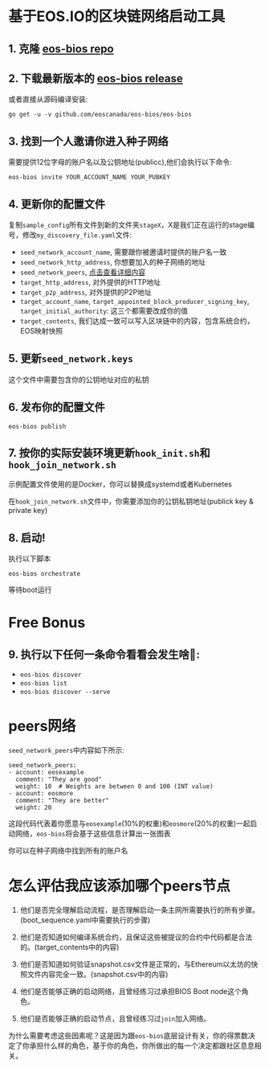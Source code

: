 # 基于EOS.IO的区块链网络启动工具

## 1. 克隆 [eos-bios repo](https://github.com/eoscanada/eos-bios)
## 2. 下载最新版本的 [eos-bios release](https://github.com/eoscanada/eos-bios/releases)

或者直接从源码编译安装:
        
    go get -u -v github.com/eoscanada/eos-bios/eos-bios

## 3. 找到一个人邀请你进入种子网络
需要提供12位字母的账户名以及公钥地址(publicc),他们会执行以下命令:
        
    eos-bios invite YOUR_ACCOUNT_NAME YOUR_PUBKEY

## 4. 更新你的配置文件
复制`sample_config`所有文件到新的文件夹`stageX`，X是我们正在运行的stage编号，修改`my_discovery_file.yaml`文件:
* `seed_network_account_name`, 需要跟你被邀请时提供的账户名一致
* `seed_network_http_address`, 你想要加入的种子网络的地址
* `seed_network_peers`, [点击查看详细内容](#网络节点)
* `target_http_address`, 对外提供的HTTP地址
* `target_p2p_address`, 对外提供的P2P地址
* `target_account_name`, `target_appointed_block_producer_signing_key`, `target_initial_authority`: 这三个都需要改成你的值
* `target_contents`, 我们达成一致可以写入区块链中的内容，包含系统合约，EOS映射快照
## 5. 更新`seed_network.keys`
这个文件中需要包含你的公钥地址对应的私钥

## 6. 发布你的配置文件

    eos-bios publish

## 7. 按你的实际安装环境更新`hook_init.sh`和`hook_join_network.sh`
示例配置文件使用的是Docker，你可以替换成systemd或者Kubernetes

在`hook_join_network.sh`文件中，你需要添加你的公钥私钥地址(publick key & private key)

## 8. 启动!
执行以下脚本 

    eos-bios orchestrate
    
等待boot运行

# Free Bonus

## 9. 执行以下任何一条命令看看会发生啥🤣:
* `eos-bios discover`
* `eos-bios list`
* `eos-bios discover --serve`


# peers网络

`seed_network_peers`中内容如下所示:

```
seed_network_peers:
- account: eosexample
  comment: "They are good"
  weight: 10  # Weights are between 0 and 100 (INT value)
- account: eosmore
  comment: "They are better"
  weight: 20
```

这段代码代表着你愿意与`eosexample`(10%的权重)和`eosmore`(20%的权重)一起启动网络，`eos-bios`将会基于这些信息计算出一张图表

你可以在种子网络中找到所有的账户名

# 怎么评估我应该添加哪个peers节点

1. 他们是否完全理解启动流程，是否理解启动一条主网所需要执行的所有步骤。(boot_sequence.yaml中需要执行的步骤)

2. 他们是否知道如何编译系统合约，且保证这些被提议的合约中代码都是合法的。(target_contents中的内容)

3. 他们是否知道如何验证snapshot.csv文件是正常的，与Ethereum以太坊的快照文件内容完全一致。(snapshot.csv中的内容)

4. 他们是否能够正确的启动网络，且曾经练习过承担BIOS Boot node这个角色。

5. 他们是否能够正确的启动节点，且曾经练习过`join`加入网络。


为什么需要考虑这些因素呢？这是因为跟`eos-bios`底层设计有关，你的得票数决定了你承担什么样的角色，基于你的角色，你所做出的每一个决定都跟社区息息相关。

